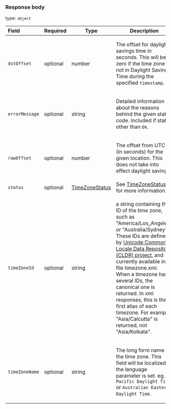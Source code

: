 <!--- This is a generated file, do not edit! -->
<!--- [START maps_http_schema_timezoneresponse] -->
<h3 class="schema-object" id="TimeZoneResponse">Response body</h3>

type: `object`

| Field          | Required | Type                                               | Description                                                                                                                                                                                                                                                                                                                                                                                                                                                                                                           |
| :------------- | -------- | -------------------------------------------------- | --------------------------------------------------------------------------------------------------------------------------------------------------------------------------------------------------------------------------------------------------------------------------------------------------------------------------------------------------------------------------------------------------------------------------------------------------------------------------------------------------------------------- |
| `dstOffset`    | optional | number                                             | <div class="nonref-property-description"><p>The offset for daylight-savings time in seconds. This will be zero if the time zone is not in Daylight Savings Time during the specified <code>timestamp</code>.</p></div>                                                                                                                                                                                                                                                                                                |
| `errorMessage` | optional | string                                             | <div class="nonref-property-description"><p>Detailed information about the reasons behind the given status code. Included if status other than <code>Ok</code>.</p></div>                                                                                                                                                                                                                                                                                                                                             |
| `rawOffset`    | optional | number                                             | <div class="nonref-property-description"><p>The offset from UTC (in seconds) for the given location. This does not take into effect daylight savings.</p></div>                                                                                                                                                                                                                                                                                                                                                       |
| `status`       | optional | [TimeZoneStatus](#TimeZoneStatus "TimeZoneStatus") | See [TimeZoneStatus](#TimeZoneStatus "TimeZoneStatus") for more information.                                                                                                                                                                                                                                                                                                                                                                                                                                          |
| `timeZoneId`   | optional | string                                             | <div class="nonref-property-description"><p>a string containing the ID of the time zone, such as "America/Los_Angeles" or "Australia/Sydney". These IDs are defined by <a href="http://cldr.unicode.org/">Unicode Common Locale Data Repository (CLDR) project</a>, and currently available in file timezone.xml. When a timezone has several IDs, the canonical one is returned. In xml responses, this is the first alias of each timezone. For example, "Asia/Calcutta" is returned, not "Asia/Kolkata".</p></div> |
| `timeZoneName` | optional | string                                             | <div class="nonref-property-description"><p>The long form name of the time zone. This field will be localized if the language parameter is set. eg. <code>Pacific Daylight Time</code> or <code>Australian Eastern Daylight Time</code>.</p></div>                                                                                                                                                                                                                                                                    |

<!--- [END maps_http_schema_timezoneresponse] -->
